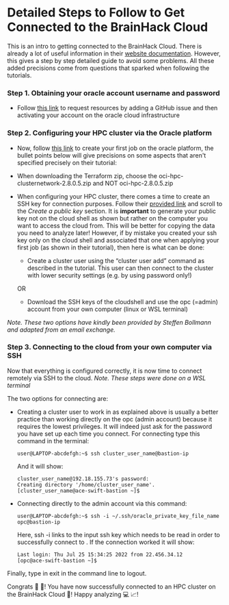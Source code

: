 # Detailed Steps to Follow to Get Connected to the BrainHack Cloud

This is an intro to getting connected to the BrainHack Cloud. There is already a lot of useful information in their [website documentation](http://brainhack.org/brainhack_cloud/docs/). However, this gives a step by step detailed guide to avoid some problems. All these added precisions come from questions that sparked when following the tutorials.


### **Step 1. Obtaining your oracle account username and password** 
-  Follow [this link](http://brainhack.org/brainhack_cloud/docs/request/) to request resources by adding a GitHub issue and then activating your account on the oracle cloud infrastructure

### **Step 2. Configuring your HPC cluster via the Oracle platform**
- Now, follow [this link](http://brainhack.org/brainhack_cloud/tutorials/hpc/) to create your first job on the oracle platform, the bullet points below will give precisions on some aspects that aren't specified precisely on their tutorial:
- When downloading the Terraform zip, choose the oci-hpc-clusternetwork-2.8.0.5.zip and NOT oci-hpc-2.8.0.5.zip
- When configuring your HPC cluster, there comes a time to create an SSH key for connection purposes. Follow their [provided link](http://brainhack.org/brainhack_cloud/tutorials/vm/#create-a-public-key) and scroll to the *Create a public key* section. It is **important** to generate your public key not on the cloud shell as shown but rather on the computer you want to access the cloud from. This will be better for copying the data you need to analyze later! However, if by mistake you created your ssh key only on the cloud shell and associated that one when applying your first job (as shown in their tutorial), then here is what can be done:
    - Create a cluster user using the “cluster user add” command as described in the tutorial. This user can then connect to the cluster with lower security settings (e.g. by using password only!)
    
    OR

    - Download the SSH keys of the cloudshell and use the opc (=admin) account from your own computer (linux or WSL terminal)
    
*Note. These two options have kindly been provided by Steffen Bollmann and adapted from an email exchange.*

### **Step 3. Connecting to the cloud from your own computer via SSH**
Now that everything is configured correctly, it is now time to connect remotely via SSH to the cloud.
*Note. These steps were done on a WSL terminal*

The two options for connecting are:
- Creating a cluster user to work in as explained above is usually a better practice than working directly on the opc (admin account) because it requires the lowest privileges. It will indeed just ask for the password you have set up each time you connect. For connecting type this command in the terminal:

    ```console
    user@LAPTOP-abcdefgh:~$ ssh cluster_user_name@bastion-ip
    ```

    And it will show:
    ```console
    cluster_user_name@192.18.155.73's password:                                                                                                            Creating directory '/home/cluster_user_name'.                                                                                                          [cluster_user_name@ace-swift-bastion ~]$
    ```

- Connecting directly to the admin account via this command:

    ```console
    user@LAPTOP-abcdefgh:~$ ssh -i ~/.ssh/oracle_private_key_file_name opc@bastion-ip
    ```
    Here, ssh -i links to the input ssh key which needs to be read in order to successfully connect to . If the connection worked it will show:
    ```console
    Last login: Thu Jul 25 15:34:25 2022 from 22.456.34.12                                                                                       [opc@ace-swift-bastion ~]$
    ```
Finally, type in exit in the command line to logout.

Congrats :tada: :sparkler:! You have now successfully connected to an HPC cluster on the BrainHack Cloud :brain:! Happy analyzing :computer: :chart_with_upwards_trend:!
